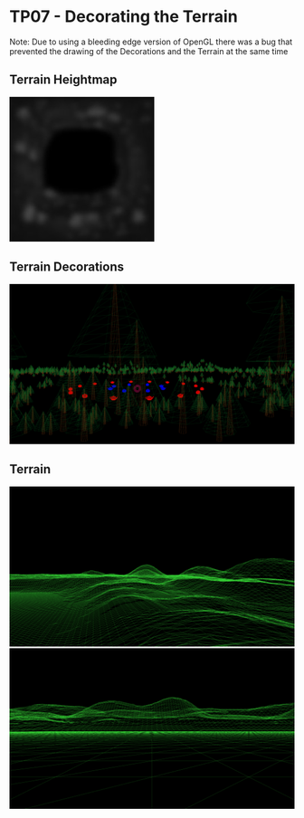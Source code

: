 # TP07 - Decorating the Terrain

Note: Due to using a bleeding edge version of OpenGL there was a bug that prevented the drawing of the Decorations and the Terrain at the same time

## Terrain Heightmap

![](src/terreno.jpg)

## Terrain Decorations

![](camera.png)

## Terrain

![](fps_camera.png)
![](terrain.png)
